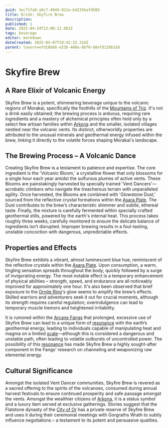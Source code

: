 ```yaml
---
guid: 3ec71fa8-a9c7-4949-921e-b4235bafd589
title: Drink: Skyfire Brew
description: 
published: 1
date: 2025-04-24T23:08:12.683Z
tags: beverage
editor: markdown
dateCreated: 2025-04-07T19:42:32.314Z
parent: tavern=efd16b68-e53b-480a-8bf0-b8efd129b310
---
```


# Skyfire Brew

## A Rare Elixir of Volcanic Energy

Skyfire Brew is a potent, shimmering beverage unique to the volcanic regions of Morakai, specifically the foothills of the [Mountains of Triz](/geography/region/mountains-of-triz.md). It's not a drink easily obtained; the brewing process is arduous, requiring rare ingredients and a mastery of alchemical principles often held only by a select few artisan families within [Arkona](/generated/20250501/city/arkona.md) and the smaller, isolated villages nestled near the volcanic vents. Its distinct, otherworldly properties are attributed to the unusual minerals and geothermal energy infused within the brew, linking it directly to the volatile forces shaping Morakai's landscape.

## The Brewing Process – A Volcanic Dance

Creating Skyfire Brew is a testament to patience and expertise. The core ingredient is the 'Volcanic Bloom,' a crystalline flower that only blossoms for a single hour each year amidst the sulfurous plumes of active vents. These Blooms are painstakingly harvested by specially trained 'Vent Dancers'—acrobatic climbers who navigate the treacherous terrain with unparalleled agility. Once harvested, the Blooms are combined with 'Glowstone Dust,' sourced from the reflective crystal formations within the [Asara Plate](/geography/scale/asara-plate.md). The Dust contributes to the brew’s characteristic shimmer and subtle, ethereal taste. Finally, the mixture is carefully fermented within specially crafted geothermal stills, powered by the earth's internal heat. This process takes roughly three weeks, carefully monitored to ensure the delicate balance of ingredients isn’t disrupted. Improper brewing results in a foul-tasting, unstable concoction with dangerous, unpredictable effects.

## Properties and Effects

Skyfire Brew exhibits a vibrant, almost luminescent blue hue, reminiscent of the reflective crystals within the [Asara Plate](/geography/scale/asara-plate.md). Upon consumption, a warm, tingling sensation spreads throughout the body, quickly followed by a surge of invigorating energy.  The most notable effect is a temporary enhancement of physical abilities – strength, speed, and endurance are all noticeably improved for approximately one hour. It's also been observed that brief exposure to the [Ornite Ring](/geography/scale/ornite-ring.md)'s glow seems to amplify the brew’s effects. Skilled warriors and adventurers seek it out for crucial moments, although its strength requires careful regulation; overindulgence can lead to temporary muscle tremors and heightened irritability.

It is rumored within the [Arcane Fangs](/structure/society/factions/arcane-fangs.md) that prolonged, excessive use of Skyfire Brew can lead to a unique form of [resonance](/generated/20250501/resonance/resonance.md) with the earth’s geothermal energy, leading to individuals capable of manipulating heat and magma on a limited [scale](/geography/landmark/scale.md)—although this is considered a dangerous and unstable path, often leading to volatile outbursts of uncontrolled power.  The possibility of this [resonance](/generated/20250504/cataclysm/resonance.md) has made Skyfire Brew a highly sought-after component in the Fangs' research on channeling and weaponizing raw elemental energy.

## Cultural Significance

Amongst the isolated Vent Dancer communities, Skyfire Brew is revered as a sacred offering to the spirits of the volcanoes, consumed during annual harvest festivals to ensure continued prosperity and safe passage amongst the vents. Amongst the wealthier citizens of [Arkona](/generated/20250501/city/arkona.md), it is a status symbol and a luxury item served at exclusive gatherings. Stories suggest that the Flatstone dynasty of the [City of Or](/geography/settlement/city/city-of-or.md) has a private reserve of Skyfire Brew and uses it during their ceremonial meetings with Gorgraths Wrath to subtly influence negotiations – a testament to its potent and persuasive qualities.
